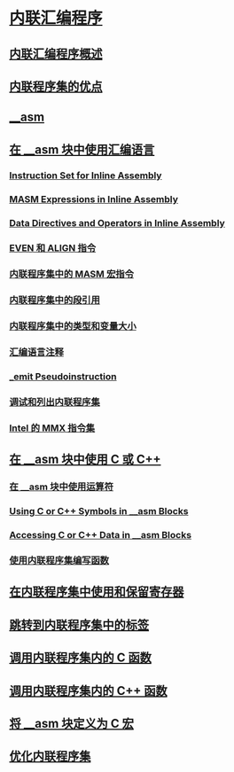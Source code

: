 # [内联汇编程序](inline-assembler.md)
## [内联汇编程序概述](inline-assembler-overview.md)
## [内联程序集的优点](advantages-of-inline-assembly.md)
## [__asm](asm.md)
## [在 __asm 块中使用汇编语言](using-assembly-language-in-asm-blocks.md)
### [Instruction Set for Inline Assembly](TocOutOfQuery)
### [MASM Expressions in Inline Assembly](TocOutOfQuery)
### [Data Directives and Operators in Inline Assembly](TocOutOfQuery)
### [EVEN 和 ALIGN 指令](even-and-align-directives.md)
### [内联程序集中的 MASM 宏指令](masm-macro-directives-in-inline-assembly.md)
### [内联程序集中的段引用](segment-references-in-inline-assembly.md)
### [内联程序集中的类型和变量大小](type-and-variable-sizes-in-inline-assembly.md)
### [汇编语言注释](assembly-language-comments.md)
### [_emit Pseudoinstruction](emit-pseudoinstruction.md)
### [调试和列出内联程序集](debugging-and-listings-for-inline-assembly.md)
### [Intel 的 MMX 指令集](intel-s-mmx-instruction-set.md)
## [在 __asm 块中使用 C 或 C++](using-c-or-cpp-in-asm-blocks.md)
### [在 __asm 块中使用运算符](using-operators-in-asm-blocks.md)
### [Using C or C++ Symbols in __asm Blocks](TocOutOfQuery)
### [Accessing C or C++ Data in __asm Blocks](TocOutOfQuery)
### [使用内联程序集编写函数](writing-functions-with-inline-assembly.md)
## [在内联程序集中使用和保留寄存器](using-and-preserving-registers-in-inline-assembly.md)
## [跳转到内联程序集中的标签](jumping-to-labels-in-inline-assembly.md)
## [调用内联程序集内的 C 函数](calling-c-functions-in-inline-assembly.md)
## [调用内联程序集内的 C++ 函数](calling-cpp-functions-in-inline-assembly.md)
## [将 __asm 块定义为 C 宏](defining-asm-blocks-as-c-macros.md)
## [优化内联程序集](optimizing-inline-assembly.md)
